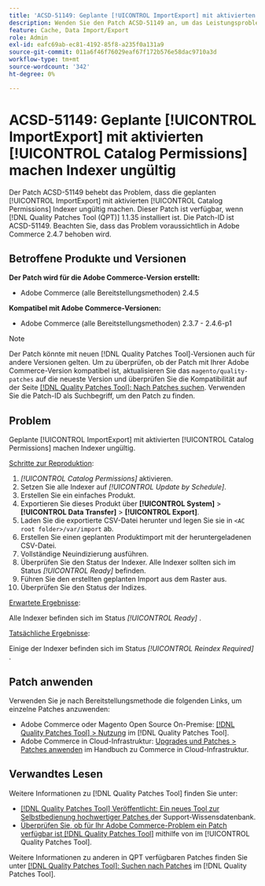 ```yaml
---
title: 'ACSD-51149: Geplante [!UICONTROL ImportExport] mit aktivierten [!UICONTROL Catalog Permissions] machen Indexer ungültig'
description: Wenden Sie den Patch ACSD-51149 an, um das Leistungsproblem von Adobe Commerce zu beheben, bei dem die geplanten [!UICONTROL ImportExport] mit aktivierten [!UICONTROL Catalog Permissions] Indexer ungültig machen.
feature: Cache, Data Import/Export
role: Admin
exl-id: eafc69ab-ec81-4192-85f8-a235f0a131a9
source-git-commit: 011a6f46f76029eaf67f172b576e58dac9710a3d
workflow-type: tm+mt
source-wordcount: '342'
ht-degree: 0%

---
```


# ACSD-51149: Geplante [!UICONTROL ImportExport] mit aktivierten [!UICONTROL Catalog Permissions] machen Indexer ungültig

Der Patch ACSD-51149 behebt das Problem, dass die geplanten [!UICONTROL ImportExport] mit aktivierten [!UICONTROL Catalog Permissions] Indexer ungültig machen. Dieser Patch ist verfügbar, wenn [!DNL Quality Patches Tool (QPT)] 1.1.35 installiert ist. Die Patch-ID ist ACSD-51149. Beachten Sie, dass das Problem voraussichtlich in Adobe Commerce 2.4.7 behoben wird.

## Betroffene Produkte und Versionen

**Der Patch wird für die Adobe Commerce-Version erstellt:**

* Adobe Commerce (alle Bereitstellungsmethoden) 2.4.5

**Kompatibel mit Adobe Commerce-Versionen:**

* Adobe Commerce (alle Bereitstellungsmethoden) 2.3.7 - 2.4.6-p1

>[!NOTE]
>
>Der Patch könnte mit neuen [!DNL Quality Patches Tool]-Versionen auch für andere Versionen gelten. Um zu überprüfen, ob der Patch mit Ihrer Adobe Commerce-Version kompatibel ist, aktualisieren Sie das `magento/quality-patches` auf die neueste Version und überprüfen Sie die Kompatibilität auf der Seite [[!DNL Quality Patches Tool]: Nach Patches suchen](https://experienceleague.adobe.com/tools/commerce-quality-patches/index.html). Verwenden Sie die Patch-ID als Suchbegriff, um den Patch zu finden.

## Problem

Geplante [!UICONTROL ImportExport] mit aktivierten [!UICONTROL Catalog Permissions] machen Indexer ungültig.

<u>Schritte zur Reproduktion</u>:

1. *[!UICONTROL Catalog Permissions]* aktivieren.
1. Setzen Sie alle Indexer auf *[!UICONTROL Update by Schedule]*.
1. Erstellen Sie ein einfaches Produkt.
1. Exportieren Sie dieses Produkt über **[!UICONTROL System]** > **[!UICONTROL Data Transfer]** > **[!UICONTROL Export]**.
1. Laden Sie die exportierte CSV-Datei herunter und legen Sie sie in `<AC root folder>/var/import` ab.
1. Erstellen Sie einen geplanten Produktimport mit der heruntergeladenen CSV-Datei.
1. Vollständige Neuindizierung ausführen.
1. Überprüfen Sie den Status der Indexer. Alle Indexer sollten sich im Status *[!UICONTROL Ready]* befinden.
1. Führen Sie den erstellten geplanten Import aus dem Raster aus.
1. Überprüfen Sie den Status der Indizes.

<u>Erwartete Ergebnisse</u>:

Alle Indexer befinden sich im Status *[!UICONTROL Ready]* .

<u>Tatsächliche Ergebnisse</u>:

Einige der Indexer befinden sich im Status *[!UICONTROL Reindex Required]* .

## Patch anwenden

Verwenden Sie je nach Bereitstellungsmethode die folgenden Links, um einzelne Patches anzuwenden:

* Adobe Commerce oder Magento Open Source On-Premise: [[!DNL Quality Patches Tool] > Nutzung](/help/tools/quality-patches-tool/usage.md) im [!DNL Quality Patches Tool].
* Adobe Commerce in Cloud-Infrastruktur: [Upgrades und Patches > Patches anwenden](https://experienceleague.adobe.com/docs/commerce-cloud-service/user-guide/develop/upgrade/apply-patches.html) im Handbuch zu Commerce in Cloud-Infrastruktur.

## Verwandtes Lesen

Weitere Informationen zu [!DNL Quality Patches Tool] finden Sie unter:

* [[!DNL Quality Patches Tool] Veröffentlicht: Ein neues Tool zur Selbstbedienung hochwertiger Patches ](https://experienceleague.adobe.com/en/docs/commerce-operations/tools/quality-patches-tool/quality-patches-tool-to-self-serve-quality-patches) der Support-Wissensdatenbank.
* [Überprüfen Sie, ob für Ihr Adobe Commerce-Problem ein Patch verfügbar ist [!DNL Quality Patches Tool]](/help/tools/quality-patches-tool/patches-available-in-qpt/check-patch-for-magento-issue-with-magento-quality-patches.md) mithilfe von im [!UICONTROL Quality Patches Tool].


Weitere Informationen zu anderen in QPT verfügbaren Patches finden Sie unter [[!DNL Quality Patches Tool]: Suchen nach Patches](https://experienceleague.adobe.com/tools/commerce-quality-patches/index.html) im [!DNL Quality Patches Tool].
